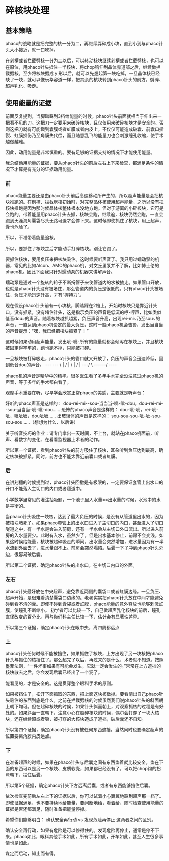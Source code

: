 # 碎核块处理

## 基本策略

phaco的战略就是把完整的核一分为二，再继续弄碎成小块，直到小到与phaco针头大小接近，就一口吃掉。

在刻槽或者拦截劈核一分为二以后，可以转动核块继续刻槽或者拦截劈核，也可以在原位，用phaco针头抵住一半核块，将chop钩伸到晶体赤道部之后，继续做拦截劈核。至少将核块劈成 y 形以后，就可以先翘起第一块吃掉，一旦晶体核已经缺了一块，就可以像玩华容道一样，把其余的核块转到phaco针头的前方，劈碎、超声乳化、吸走。

## 使用能量的证据

前面反复提到，当脚踏踩到3档给能量的时候，phaco针头前面就相当于伸出来一把看不见的刀。这把刀一定要用来破碎核块，且仅仅用来破碎核块才是安全的。否则这把刀就有可能戳到囊膜或者虹膜或者内皮上，不仅仅可能造成破囊、前囊口撕裂、虹膜损伤乃至角膜失代偿，而且随意乱飞的能量刀也会刺激瞳孔收缩，使手术越做越难。

因此，动用能量是非常慎重的。要有足够的证据支持的情况下才能使用能量。

我总结动用能量的证据，要从phaco针头的前后左右上下来检查，都满足条件的情况下才算是有充分的证据动用能量。

### 前

phaco能量主要还是由phaco针头前后高速移动所产生的，所以超声能量是会把核块推跑的。在刻槽、拦截劈核初始时，对完整晶体核使用超声能量，之所以没有把核块推跑是因为那时候晶体核整体根本没地方跑。但对于游离的小碎核块，它可是会跑的。带着能量用phaco针头去抓，核块会跑，继续追，核块仍然会跑，一直会跑到天涯海角囊袋尽头无路可退才会停下来。这时候即使抓住了核块，用上超声，囊也危险了。

所以，不准带着能量追核。

所以，要抓住了核块之后才能动手打碎核块。别让它跑了。

要抓住核块，要用负压来把核块吸住。这时候要听声音了。我只用过蠕动泵的机器，常见的比如Alcon、AMO的phaco机，对文丘里泵并不了解，比如博士伦的phaco机。因此下面我只针对蠕动泵的机器来讲解声音。

蠕动泵是通过一个旋转的轮子不断捋管子来使管道内的水被抽走。如果管口开放，也就是phaco针头没有被堵住，那么管道内的负压是很低的。只有phaco针头被堵住，负压才能迅速升高，才有“握持力”。

现在假设phaco针头前有一小块核，脚踏踩在2档上，开始时核块只是靠近针头口，没有抓紧，没有堵住针头，这是指示负压的声音是低沉的哼-哼声，比如类似低音dou~的声音。随着核块越抓越紧，负压声音升高，出现rei-mi~乃至sou~的声音，一直达到phaco机设定的最大负压，这时一般phaco机会告警，发出当当当的声音提示：“嘿，我已经把核块抓紧了！”

这时候如果动用超声能量，发出呲-呲-所有的能量就都会倾泻在核块上，并且核块被固定得牢牢的，跑也跑不掉，只能被打碎。

一旦核块被打碎吸走，phaco针头的管口就又开放了，负压的声音会迅速降低，回到低音dou的声音。
      ---          ---
    /    |       /    |
   /             |             /             |
---/                 \ ------/                 \----

phaco机的声音是精华中的精华。很多医生看了多年手术完全没注意过phaco机的声音，等于多年的手术都白看了。

观摩手术重要在听，尽早学会欣赏正常phaco的美感，主要就是听声音：

好听的phaco声音是这样的：
dou-rei-mi--sou-当当当-呲-呲-dou，dou-rei-mi--sou-当当当-呲-呲-dou……
恐怖的phaco声音是这样的：
dou-呲-呲，rei-呲-呲，呲呲呲，dou呲呲……
出玻璃体的声音是这样的：
sou-sou-sou-呲-呲-sou-sou-sou……（想想为什么，以后讲）

关于听音技巧的作业：请专门拿出一天时间，不上台，就站在phaco机面前，听声、看数字的变化、在看看监视器上术者的动作。

所以第一个证据，看到phaco针头的前方吸住了核块，耳朵听到负压达到最高，确定核块被抓紧。同时，前方也不能太靠近前囊口或者虹膜。

### 后

在讲刻槽的时候提到过，phaco针头回撤是有极限的，一定要保证套管上出水口的开口不能落入主切口的内口或者隧道中。

小学数学里常见的灌注抽吸题，一个池子里入水量==出水量的时候，水池中的水是平衡的。

当phaco针头吸住一块核，达到了最大负压的时候，是没有从管道里出水的，因为被核块堵死了。如果phaco套管上的出水口进入了主切口的内口，甚至进入了切口隧道之中，有一半水是会进入前房，还有一半水会从主切口外口流出。所以进入前房的入水量要少。此时有入水，虽然少了，但是出水基本停止，前房不会变浅。如果这时候给能量，核块被超碎吸走的瞬间，出水量会突然增加，进水量因为有一半水流到外面去了，进水量跟不上。前房会突然塌陷。后囊一下子冲到phaco针头旁边，很容易破后囊。

所以第二个证据，确定phaco针头的出水口，在主切口内口的外面。

### 左右

phaco针头最好放在中央超声，避免靠近两侧的囊袋口或者虹膜边缘。一旦负压、超声开始，是很难看清楚囊袋口边缘的。老老实实把phaco针头放在中间才能避免碰到看不清的囊。即使不碰到囊袋或者虹膜，phaco能量的意外释放也能够刺激虹膜，使瞳孔不断缩小。
初学者可以比较一下，自己做超声乳化核块的前后，瞳孔直径改变的百分比。再与你们科主任比较一下，估计会有显著性差异。

所以第三个证据，确定phaco针头在眼中央，离四周都远点

### 上

phaco针头任何时候不能被挡住，如果抓住了核块，上方出现了另一块核把phaco针头与抓住的核挡住了。那么超完了以后，再过来的是什么，术者就不知道。按照墨菲法则，“一件坏事如果有可能会发生，它就一定会发生的。”常常在上方遮挡的核块散去之后，你会发现后囊已经出了一个洞了。

能看见的，才是安全的。这是贯穿整个眼科手术的原则。

如果被挡住了，松开下面抓取的东西，把上面这块核做掉。要看清出自己phaco针头吸住的东西到底是什么。之前在拦截劈核的时候虽然我们说phaco针头的斜面朝上朝下均可。但在超碎核块的时候，如果针头斜面朝上，对观察抓核的过程是有好处的。如果斜面一直朝下，注意小心在超碎核块的时候，偶尔会打穿了一块大核块，还在继续超或者吸，被打穿的大核块造成了遮挡，破后囊还不自知。

所以第四个证据，确定phaco针头没有被任何东西遮挡。当然同时也要确定超声的位置要离角膜内皮远点。

### 下

在准备超声的时候，如果在phaco针头与后囊之间有东西垫着就比较安全。垫在下面的东西可以是另一个核块、皮质软壳，如果都已经没有了，可以把chop钩的拐弯朝下，拦住后囊。

所以第5个证据，确定phaco针头下方远离后囊，或者有东西能够挡住后囊。

依次检查完前后左右上下的证据以后，你可以试着小心翼翼地踩到超声那一档了。即使证据满足，也不要持续地给能量，要间断地给，看着给，随时检查使用能量的证据是否还都满足，随时准备把能量停掉。

希望你们能够明白：
确认安全再行动 vs 发现危险再停止
这两者之间的区别。

确认安全再行动，如果有危险是可以停得住的。发现危险再停止，通常是停不下来。phaco如此，眼科其他手术如此，所有手术如此，开车如此，甚至人生很多事情也是如此。

谋定而后动，知止而有得。










